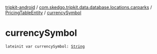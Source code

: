 [tripkit-android](../../index.md) / [com.skedgo.tripkit.data.database.locations.carparks](../index.md) / [PricingTableEntity](index.md) / [currencySymbol](./currency-symbol.md)

# currencySymbol

`lateinit var currencySymbol: `[`String`](https://kotlinlang.org/api/latest/jvm/stdlib/kotlin/-string/index.html)